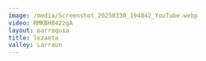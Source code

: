 ```yaml
---
image: /media/Screenshot_20250330_194842_YouTube.webp
video: RMKBH042zgA
layout: parroquia
title: lezaeta
valley: Larraun
---
```

